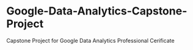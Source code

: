 # Google-Data-Analytics-Capstone-Project
Capstone Project for Google Data Analytics Professional Cerificate
